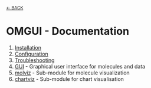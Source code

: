 <sub>[&larr; BACK](../#readme)</sub>

# OMGUI - Documentation

1.  [Installation](installation.md)
1.  [Configuration](config.md)
1.  [Troubleshooting](troubleshoot.md)
1.  [GUI](gui.md) - Graphical user interface for molecules and data
1.  [molviz](molviz.md) - Sub-module for molecule visualization
1.  [chartviz](chartviz.md) - Sub-module for chart visualisation
